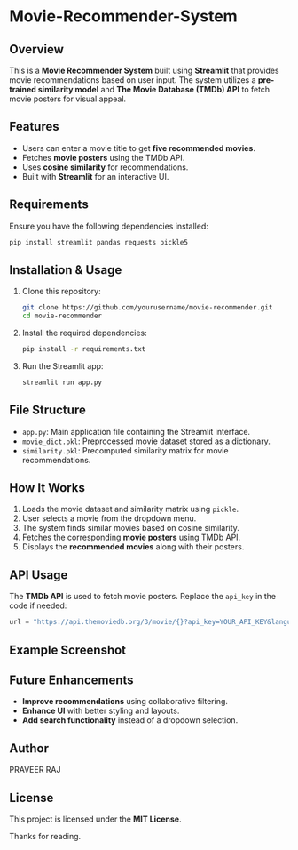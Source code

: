 # Movie-Recommender-System


## Overview

This is a **Movie Recommender System** built using **Streamlit** that provides movie recommendations based on user input. The system utilizes a **pre-trained similarity model** and **The Movie Database (TMDb) API** to fetch movie posters for visual appeal.

## Features

- Users can enter a movie title to get **five recommended movies**.
- Fetches **movie posters** using the TMDb API.
- Uses **cosine similarity** for recommendations.
- Built with **Streamlit** for an interactive UI.

## Requirements

Ensure you have the following dependencies installed:

```bash
pip install streamlit pandas requests pickle5
```

## Installation & Usage

1. Clone this repository:
   ```bash
   git clone https://github.com/yourusername/movie-recommender.git
   cd movie-recommender
   ```
2. Install the required dependencies:
   ```bash
   pip install -r requirements.txt
   ```
3. Run the Streamlit app:
   ```bash
   streamlit run app.py
   ```

## File Structure

- `app.py`: Main application file containing the Streamlit interface.
- `movie_dict.pkl`: Preprocessed movie dataset stored as a dictionary.
- `similarity.pkl`: Precomputed similarity matrix for movie recommendations.

## How It Works

1. Loads the movie dataset and similarity matrix using `pickle`.
2. User selects a movie from the dropdown menu.
3. The system finds similar movies based on cosine similarity.
4. Fetches the corresponding **movie posters** using TMDb API.
5. Displays the **recommended movies** along with their posters.

## API Usage

The **TMDb API** is used to fetch movie posters. Replace the `api_key` in the code if needed:

```python
url = "https://api.themoviedb.org/3/movie/{}?api_key=YOUR_API_KEY&language=en-US".format(movie_id)
```

## Example Screenshot



## Future Enhancements

- **Improve recommendations** using collaborative filtering.
- **Enhance UI** with better styling and layouts.
- **Add search functionality** instead of a dropdown selection.

## Author

PRAVEER RAJ
## License

This project is licensed under the **MIT License**.

Thanks for reading.
